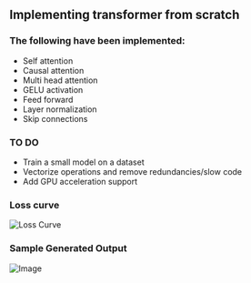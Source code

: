 ## Implementing transformer from scratch

### The following have been implemented:
 - Self attention
 - Causal attention
 - Multi head attention
 - GELU activation
 - Feed forward
 - Layer normalization
 - Skip connections

 ### TO DO
 - Train a small model on a dataset
 - Vectorize operations and remove redundancies/slow code
 - Add GPU acceleration support

### Loss curve
![Loss Curve](https://github.com/user-attachments/assets/494261e8-d2ad-4a52-9ad0-1f9209bdf641)

### Sample Generated Output
![Image](https://github.com/user-attachments/assets/0648fa32-5c3f-499a-9120-275493ae33bc)
